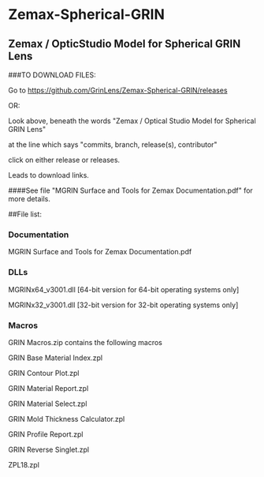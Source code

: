 # Zemax-Spherical-GRIN
## Zemax / OpticStudio Model for Spherical GRIN Lens

###TO DOWNLOAD FILES:

Go to https://github.com/GrinLens/Zemax-Spherical-GRIN/releases

OR:

Look above, beneath the words "Zemax / Optical Studio Model for Spherical GRIN Lens"

at the line which says "commits, branch, release(s), contributor"

click on either release or releases.  

Leads to download links.

####See file "MGRIN Surface and Tools for Zemax Documentation.pdf" for more details.

##File list:
### Documentation
MGRIN Surface and Tools for Zemax Documentation.pdf

### DLLs
MGRINx64_v3001.dll [64-bit version for 64-bit operating systems only]

MGRINx32_v3001.dll [32-bit version for 32-bit operating systems only]

### Macros
GRIN Macros.zip contains the following macros

GRIN Base Material Index.zpl

GRIN Contour Plot.zpl

GRIN Material Report.zpl

GRIN Material Select.zpl

GRIN Mold Thickness Calculator.zpl

GRIN Profile Report.zpl

GRIN Reverse Singlet.zpl

ZPL18.zpl
